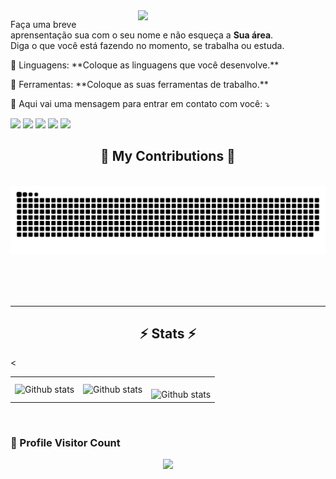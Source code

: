 <img src="https://raw.githubusercontent.com/MicaelliMedeiros/micaellimedeiros/master/image/computer-illustration.png" min-width="300px" max-width="300px" width="300px" align="right">

<p align="left"> 
  Faça uma breve aprensentação sua com o seu nome e não esqueça a <strong>Sua área</strong>.<br>
  Diga o que você está fazendo no momento, se trabalha ou estuda.
</p>

<p align="left">
  🦄 Linguagens: **Coloque as linguagens que você desenvolve.**
</p>

<p align="left">
  💼 Ferramentas: **Coloque as suas ferramentas de trabalho.**
</p>

<p align="left">
  💌 Aqui vai uma mensagem para entrar em contato com você: ⤵️
</p>

<p align="left">
  <a href="#" alt="Gmail">
  <img src="https://img.shields.io/badge/-Gmail-FF0000?style=flat-square&labelColor=FF0000&logo=gmail&logoColor=white&link=LINK-DO-SEU-GMAIL" /></a>

  <a href="#" alt="LinkedIn">
  <img src="https://img.shields.io/badge/-Linkedin-0e76a8?style=flat-square&logo=Linkedin&logoColor=white&link=LINK-DO-SEU-LINKEDIN" /></a>

  <a href="#" alt="WhatsApp">
  <img src="https://img.shields.io/badge/-WhatsApp-25d366?style=flat-square&labelColor=25d366&logo=whatsapp&logoColor=white&link=API-DO-SEU-WHATSAPP"/></a>

  <a href="#" alt="Facebook">
  <img src="https://img.shields.io/badge/-Facebook-3b5998?style=flat-square&labelColor=3b5998&logo=facebook&logoColor=white&link=LINK-DO-SEU-FACEBOOK"/></a>

  <a href="#" alt="Instagram">
  <img src="https://img.shields.io/badge/-Instagram-DF0174?style=flat-square&labelColor=DF0174&logo=instagram&logoColor=white&link=LINK-DO-SEU-INSTAGRAM"/></a>
</p>
<div align="center">
  <h2>🐍 My Contributions 🐍</h2>
  <br>
  <img alt="snake eating my contributions" src="https://raw.githubusercontent.com/salesp07/salesp07/output/github-contribution-grid-snake.svg" />
  
  <br/><br/><br/>
</div>

<hr/>

<h2 align="center">⚡ Stats ⚡</h2>
<<table>
  <tr>
    <td>
       <img align="left" src="https://github-readme-stats.vercel.app/api?username=dvpatrickoliveira&theme=dark&hide_border=false&include_all_commits=true&count_private=true" alt="Github stats" />
      </td>
    <td>
<img align="left" src="https://github-readme-stats.vercel.app/api/top-langs/?username=dvpatrickoliveira&theme=dark&hide_border=false&include_all_commits=true&count_private=true&layout=compact" alt="Github stats" />
  </td>
    <td>
<br/>
<img align="left" src="https://github-readme-streak-stats.herokuapp.com/?user=dvpatrickoliveira&theme=dark&hide_border=false" alt="Github stats" />
 </td>
  </tr>
</table><br/>

<h3><b>📍 Profile Visitor Count</b></h3>
</div>
    
<p align="center" >   
  <img src="https://profile-counter.glitch.me/dvpatrickoliveira/count.svg" />  
</p>
